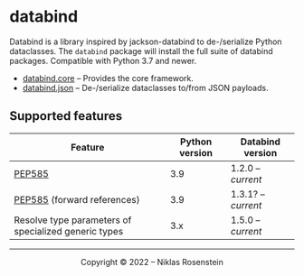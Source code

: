 # databind

Databind is a library inspired by jackson-databind to de-/serialize Python dataclasses. The `databind` package
will install the full suite of databind packages. Compatible with Python 3.7 and newer.

* [databind.core](https://pypi.org/project/databind.core/) &ndash; Provides the core framework.
* [databind.json](https://pypi.org/project/databind.json/) &ndash; De-/serialize dataclasses to/from JSON payloads.

## Supported features

| Feature | Python version | Databind version |
| ------- | -------------- | ---------------- |
| [PEP585](https://www.python.org/dev/peps/pep-0585/) | 3.9 | 1.2.0 &ndash; *current* |
| [PEP585](https://www.python.org/dev/peps/pep-0585/) (forward references) | 3.9 | 1.3.1? &ndash; *current* |
| Resolve type parameters of specialized generic types | 3.x | 1.5.0 &ndash; *current* |

---

<p align="center">Copyright &copy; 2022 &ndash; Niklas Rosenstein</p>
